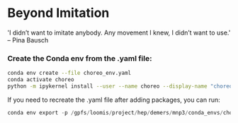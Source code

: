 # Beyond Imitation
'I didn’t want to imitate anybody. Any movement I knew, I didn’t want to use.' – Pina Bausch

### Create the Conda env from the .yaml file: 
```sh
conda env create --file choreo_env.yaml
conda activate choreo
python -m ipykernel install --user --name choreo --display-name "choreo" # installs the Conda kernel for use in Jupyter notebooks
```
If you need to recreate the .yaml file after adding packages, you can run: 
```py
conda env export -p /gpfs/loomis/project/hep/demers/mnp3/conda_envs/choreo > choreo_env.yaml
```

